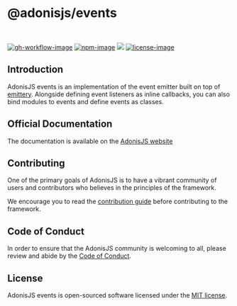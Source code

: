 # @adonisjs/events

<br />

[![gh-workflow-image]][gh-workflow-url] [![npm-image]][npm-url] ![][typescript-image] [![license-image]][license-url]

## Introduction
AdonisJS events is an implementation of the event emitter built on top of [emittery](https://github.com/sindresorhus/emittery). Alongside defining event listeners as inline callbacks, you can also bind modules to events and define events as classes.

## Official Documentation
The documentation is available on the [AdonisJS website](https://docs.adonisjs.com/guides/emitter)

## Contributing
One of the primary goals of AdonisJS is to have a vibrant community of users and contributors who believes in the principles of the framework.

We encourage you to read the [contribution guide](https://github.com/adonisjs/.github/blob/main/docs/CONTRIBUTING.md) before contributing to the framework.

## Code of Conduct
In order to ensure that the AdonisJS community is welcoming to all, please review and abide by the [Code of Conduct](https://github.com/adonisjs/.github/blob/main/docs/CODE_OF_CONDUCT.md).

## License
AdonisJS events is open-sourced software licensed under the [MIT license](LICENSE.md).

[gh-workflow-image]: https://img.shields.io/github/actions/workflow/status/adonisjs/events/test.yml?style=for-the-badge
[gh-workflow-url]: https://github.com/adonisjs/events/actions/workflows/test.yml "Github action"

[typescript-image]: https://img.shields.io/badge/Typescript-294E80.svg?style=for-the-badge&logo=typescript
[typescript-url]:  "typescript"

[npm-image]: https://img.shields.io/npm/v/@adonisjs/events.svg?style=for-the-badge&logo=npm
[npm-url]: https://npmjs.org/package/@adonisjs/events "npm"

[license-image]: https://img.shields.io/npm/l/@adonisjs/events?color=blueviolet&style=for-the-badge
[license-url]: LICENSE.md "license"
